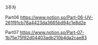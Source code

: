 3주차

Part06
https://www.notion.so/Part-06-UV-261f91cb78a4423da3665bd94c1e8d2e

Part07
https://www.notion.so/Part-07-1b75e75f92d04403adb210b4da2cae83